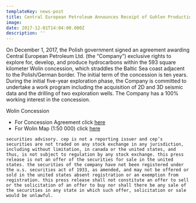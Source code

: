 ```yaml
---
templateKey: news-post
title: Central European Petroleum Announces Receipt of Guhlen Production License
image: 
date: 2017-12-01T14:04:00.000Z
description: ''
---
```

On December 1, 2017, the Polish government signed an agreement awarding Central European Petroleum Ltd. (the “Company”) exclusive rights to explore for, develop, and produce hydrocarbons within the 593 square kilometer Wolin concession, which straddles the Baltic Sea coast adjacent to the Polish/German border.  The initial term of the concession is ten years.  During the initial five-year exploration phase, the Company is committed to undertake a work program including the acquisition of 2D and 3D seismic data and the drilling of two exploration wells.  The Company has a 100% working interest in the concession.  
 
Wolin Concession
* For Concession Agreement click [here](https://www.cepetro.com/tl_files/cep/pdf/Wolin%20licence%20decision%201-12-2017(26146810_1).pdf)
* For Wolin Map (1:50 000) click [here](https://www.cepetro.com/tl_files/cep/pdf/Wolin_website%20official%2050k_esri%20topo.pdf)  

`securities advisory. cep is not a reporting issuer and cep’s securities are not traded on any stock exchange in any jurisdiction, including without limitation, in canada or the united states, and thus, is not subject to regulation by any stock exchange. this press release is not an offer of the securities for sale in the united states. the securities of the company have not been registered under the u.s. securities act of 1933, as amended, and may not be offered or sold in the united states absent registration or an exemption from registration. this press release shall not constitute an offer to sell or the solicitation of an offer to buy nor shall there be any sale of the securities in any state in which such offer, solicitation or sale would be unlawful.`